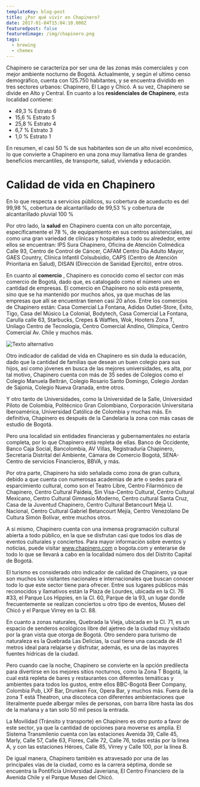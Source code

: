 ```yaml
---
templateKey: blog-post
title: ¿Por qué vivir en Chapinero?
date: 2017-01-04T15:04:10.000Z
featuredpost: false
featuredimage: /img/chapinero.png
tags:
  - brewing
  - chemex
---
```

Chapinero se caracteriza por ser una de las zonas más comerciales y con mejor ambiente nocturno de Bogotá. Actualmente, y según el ultimo censo demográfico, cuenta con 125.750 habitantes, y se encuentra dividido en tres sectores urbanos: Chapinero, El Lago y Chicó. A su vez, Chapinero se divide en Alto y Central. En cuanto a los **residenciales de Chapinero**, esta localidad contiene:

* 49,3 % Estrato 6
* 15,6 % Estrato 5
* 25,8 % Estrato 4
* 6,7 %   Estrato 3
* 1,0 %   Estrato 1

En resumen, el casi 50 % de sus habitantes son de un alto nivel económico, lo que convierte a Chapinero en una zona muy llamativa llena de grandes beneficios mercantiles, de transporte, salud, vivienda y educación.

# Calidad de vida en Chapinero

En lo que respecta a servicios públicos, su cobertura de acueducto es del 99,98 %, cobertura de alcantarillado de 99,53 % y cobertura de alcantarillado pluvial 100 %

Por otro lado, la **salud** en Chapinero cuenta con un alto porcentaje, específicamente el 78 %, de equipamiento en sus centros asistenciales, así como una gran variedad de clínicas y hospitales a todo su alrededor, entre ellos se encuentran: IPS Sura Chapinero, Oficina de Atención Colmédica Calle 93, Centro de Control de Cáncer, CAFAM Centro Día Adulto Mayor, GAES Country, Clínica Infantil Colsubsidio, CAPS (Centro de Atención Prioritaria en Salud), DISAN (Dirección de Sanidad Ejercito), entre otros.

En cuanto al **comercio** , Chapinero es conocido como el sector con más comercio de Bogotá, dado que, es catalogado como el número uno en cantidad de empresas. El comercio en Chapinero no solo está presente, sino que se ha mantenido por muchos años, ya que muchas de las empresas que allí se encuentran tienen casi 20 años. Entre los comercios de Chapinero están: Casa Comercial La Fontana, Adidas Outlet-Store, Éxito, Tigo, Casa del Músico La Colonial, Bodytech, Casa Comercial La Fontana, Carulla calle 63, Starbucks, Crepes & Waffles, Wok, Hooters Zona T, Unilago Centro de Tecnología, Centro Comercial Andino, Olímpica, Centro Comercial Av. Chile y muchos más.

![Texto alternativo](/img/noticia.png)

Otro indicador de calidad de vida en Chapinero es sin duda la educación, dado que la cantidad de familias que desean un buen colegio para sus hijos, así como jóvenes en busca de las mejores universidades, es alta, por tal motivo, Chapinero cuenta con más de 35 sedes de Colegios como el Colegio Manuela Beltrán, Colegio Rosario Santo Domingo, Colegio Jordan de Sajonia, Colegio Nueva Granada, entre otros.

Y otro tanto de Universidades, como la Universidad de la Salle, Universidad Piloto de Colombia, Politécnico Gran Colombiano, Corporación Universitaria Iberoamérica, Universidad Católica de Colombia y muchas más. En definitiva, Chapinero es después de la Candelaria la zona con más casas de estudio de Bogotá.

Pero una localidad sin entidades financieras y gubernamentales no estaría completa, por lo que Chapinero está repleta de ellas. Banco de Occidente, Banco Caja Social, Bancolombia, AV Villas, Registraduría Chapinero, Secretaría Distrital del Ambiente, Cámara de Comercio Bogotá, SENA- Centro de servicios Financieros, BBVA, y más.

Por otra parte, Chapinero ha sido señalada como zona de gran cultura, debido a que cuenta con numerosas academias de arte o sedes para el esparcimiento cultural, como son el Teatro Libre, Centro Filarmónico de Chapinero, Centro Cultural Paideia, Sin Visa-Centro Cultural, Centro Cultural Mexicano, Centro Cultural Gimnasio Moderno, Centro cultural Santa Cruz, Casa de la Juventud Chapinero, Centro Cultural Betancourt Meja U. Nacional, Centro Cultural Gabriel Betancourt Mejía, Centro Venezolano De Cultura Simón Bolívar, entre muchos otros.

A si mismo, Chapinero cuenta con una inmensa programación cultural abierta a todo público, en la que se disfrutan casi que todos los días de eventos culturales y conciertos. Para mayor información sobre eventos y noticias, puede visitar www.chapinero.com o   bogota.com y enterarse de todo lo que se llevará a cabo en la localidad número dos del Distrito Capital de Bogotá.

El turismo es considerado otro indicador de calidad de Chapinero, ya que son muchos los visitantes nacionales e internacionales que buscan conocer todo lo que este sector tiene para ofrecer. Entre sus lugares públicos más reconocidos y llamativos están la Plaza de Lourdes, ubicada en la Cl. 76 #33, el Parque Los Hippies, en la Cl. 60, Parque de la 93, un lugar donde frecuentemente se realizan conciertos u otro tipo de eventos, Museo del Chicó y el Parque Virrey en la Cl. 88.

En cuanto a zonas naturales, Quebrada la Vieja, ubicada en la Cl. 71, es un espacio de senderos ecológicos libre del ajetreo de la ciudad muy visitado por la gran vista que otorga de Bogotá. Otro sendero para turismo de naturaleza es la Quebrada Las Delicias, la cual tiene una cascada de 41 metros ideal para relajarse y disfrutar, además, es una de las mayores fuentes hídricas de la ciudad.

Pero cuando cae la noche, Chapinero se convierte en la opción predilecta para divertirse en los mejores sitios nocturnos, como la Zona T Bogotá, la cual está repleta de bares y restaurantes con diferentes temáticas y ambientes para todos los gustos, entre ellos BBC-Bogotá Beer Company, Colombia Pub, LXF Bar, Drunken Fox, Opera Bar, y muchos más. Fuera de la zona T está Theatron, una discoteca con diferentes ambientaciones que literalmente puede albergar miles de personas, con barra libre hasta las dos de la mañana y a tan solo 50 mil pesos la entrada.

La Movilidad (Tránsito y transporte) en Chapinero es otro punto a favor de este sector, ya que la cantidad de opciones para moverse es amplia. El Sistema Transmilenio cuenta con las estaciones Avenida 39, Calle 45, Marly, Calle 57, Calle 63, Flores, Calle 72, Calle 76, todas estás por la línea A, y con las estaciones Héroes, Calle 85, Virrey y Calle 100, por la línea B.

De igual manera, Chapinero también es atravesado por una de las principales vías de la ciudad, como es la carrera séptima, donde se encuentra la Pontificia Universidad Javeriana, El Centro Financiero de la Avenida Chile y el Parque Museo del Chicó.
